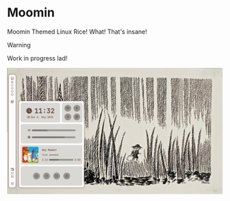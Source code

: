 # Moomin

Moomin Themed Linux Rice! What! That's insane!

> [!WARNING]
> Work in progress lad!

![snufkin](./assets/screenshots/snufkin-1.png)
